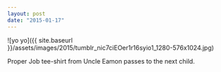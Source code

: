 ```yaml
---
layout: post
date: "2015-01-17"
---
```


![yo yo]({{ site.baseurl }}/assets/images/2015/tumblr_nic7ciEOer1r16syio1_1280-576x1024.jpg)

Proper Job tee-shirt from Uncle Eamon passes to the next child.
